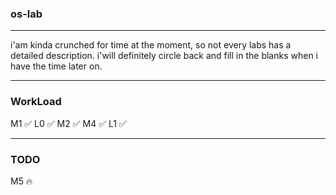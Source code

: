 ### os-lab

***
i'am kinda crunched for time at the moment, so
not every labs has a detailed description. i'will
definitely circle back and fill in the blanks when 
i have the time later on.

***
### WorkLoad
M1 :white_check_mark:
L0 :white_check_mark:
M2 :white_check_mark:
M4 :white_check_mark:
L1 :white_check_mark:
***

### TODO
M5 :fire:
